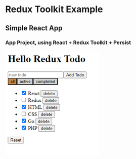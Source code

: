 # Redux Toolkit Example

## Simple React App

### App Project, using React + Redux Toolkit + Persist

![Project](screenshot/proj.png 'Project')
